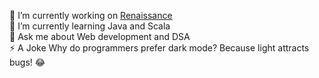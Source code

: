 🔭 I’m currently working on [Renaissance](https://github.com/kalviumcommunity/S59_Shubham_Capstone_Renaissance)<br>🌱 I’m currently learning Java and Scala<br>💬 Ask me about Web development and DSA<br>⚡ A Joke Why do programmers prefer dark mode? Because light attracts bugs! 😂
